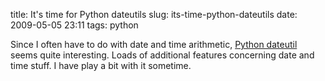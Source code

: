 title: It's time for Python dateutils
slug: its-time-python-dateutils
date: 2009-05-05 23:11
tags: python

Since I often have to do with date and time arithmetic, [Python dateutil](http://labix.org/python-dateutil) seems quite interesting. Loads of additional features concerning date and time stuff. I have play a bit with it sometime.
